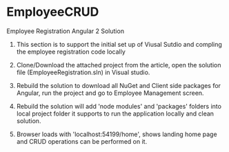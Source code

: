 # EmployeeCRUD
Employee Registration Angular 2 Solution

1. This section is to support the initial set up of Viusal Sutdio and compling the employee registration code locally

2. Clone/Download the attached project from the article, open the solution file (EmployeeRegistration.sln) in Visual studio.

3. Rebuild the solution to download all NuGet and Client side packages for Angular, run the project and go to Employee Management screen.

4. Rebuild the solution will add 'node modules' and 'packages' folders into local project folder it supports to run the application locally 
   and clean solution. 
   
5. Browser loads with 'localhost:54199/home', shows landing home page and CRUD operations can be performed on it.

